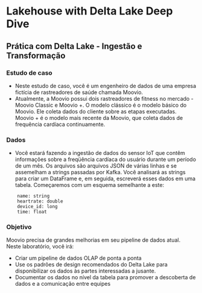 # Lakehouse with Delta Lake Deep Dive

## Prática com Delta Lake - Ingestão e Transformação

### Estudo de caso

* Neste estudo de caso, você é um engenheiro de dados de uma empresa fictícia de rastreadores de saúde chamada Moovio. 
* Atualmente, a Moovio possui dois rastreadores de fitness no mercado - Moovio Classic e Moovio +. O modelo clássico é o modelo básico do Moovio. Ele coleta dados do cliente sobre as etapas executadas. Moovio + é o modelo mais recente da Moovio, que coleta dados de frequência cardíaca continuamente. 

### Dados

* Você estará fazendo a ingestão de dados do sensor IoT que contêm informações sobre a freqüência cardíaca do usuário durante um período de um mês. Os arquivos são arquivos JSON de várias linhas e se assemelham a strings passadas por Kafka. Você analisará as strings para criar um DataFrame e, em seguida, escreverá esses dados em uma tabela. Começaremos com um esquema semelhante a este: 

```
    name: string
    heartrate: double
    device_id: long
    time: float
```

### Objetivo

Moovio precisa de grandes melhorias em seu pipeline de dados atual. Neste laboratório, você irá: 
  * Criar um pipeline de dados OLAP de ponta a ponta
  * Use os padrões de design recomendados do Delta Lake para disponibilizar os dados às partes interessadas a jusante.
  * Documentar os dados no nível da tabela para promover a descoberta de dados e a comunicação entre equipes
